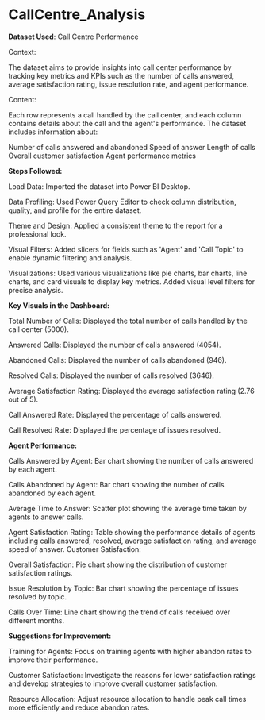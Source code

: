 # CallCentre_Analysis

**Dataset Used**: Call Centre Performance

Context:

The dataset aims to provide insights into call center performance by tracking key metrics and KPIs such as the number of calls answered, average satisfaction rating, issue resolution rate, and agent performance.

Content:

Each row represents a call handled by the call center, and each column contains details about the call and the agent's performance. The dataset includes information about:

Number of calls answered and abandoned
Speed of answer
Length of calls
Overall customer satisfaction
Agent performance metrics

**Steps Followed:**

Load Data:
Imported the dataset into Power BI Desktop.

Data Profiling:
Used Power Query Editor to check column distribution, quality, and profile for the entire dataset.

Theme and Design:
Applied a consistent theme to the report for a professional look.

Visual Filters:
Added slicers for fields such as 'Agent' and 'Call Topic' to enable dynamic filtering and analysis.

Visualizations:
Used various visualizations like pie charts, bar charts, line charts, and card visuals to display key metrics. Added visual level filters for precise analysis.

**Key Visuals in the Dashboard:**

Total Number of Calls: Displayed the total number of calls handled by the call center (5000).

Answered Calls: Displayed the number of calls answered (4054).

Abandoned Calls: Displayed the number of calls abandoned (946).

Resolved Calls: Displayed the number of calls resolved (3646).

Average Satisfaction Rating: Displayed the average satisfaction rating (2.76 out of 5).

Call Answered Rate: Displayed the percentage of calls answered.

Call Resolved Rate: Displayed the percentage of issues resolved.

**Agent Performance:**

Calls Answered by Agent: Bar chart showing the number of calls answered by each agent.

Calls Abandoned by Agent: Bar chart showing the number of calls abandoned by each agent.

Average Time to Answer: Scatter plot showing the average time taken by agents to answer calls.

Agent Satisfaction Rating: Table showing the performance details of agents including calls answered, resolved, average satisfaction rating, and average speed of answer.
Customer Satisfaction:

Overall Satisfaction: Pie chart showing the distribution of customer satisfaction ratings.

Issue Resolution by Topic: Bar chart showing the percentage of issues resolved by topic.

Calls Over Time: Line chart showing the trend of calls received over different months.

**Suggestions for Improvement:**

Training for Agents: Focus on training agents with higher abandon rates to improve their performance.

Customer Satisfaction: Investigate the reasons for lower satisfaction ratings and develop strategies to improve overall customer satisfaction.

Resource Allocation: Adjust resource allocation to handle peak call times more efficiently and reduce abandon rates.


